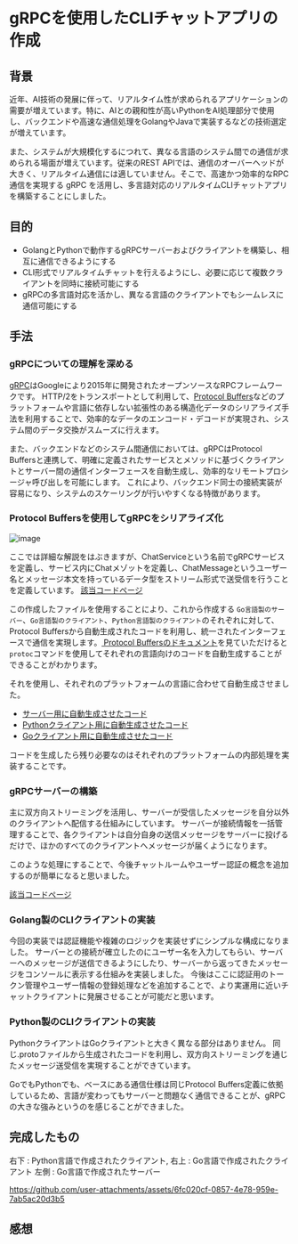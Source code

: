 # gRPCを使用したCLIチャットアプリの作成

## 背景
近年、AI技術の発展に伴って、リアルタイム性が求められるアプリケーションの需要が増えています。特に、AIとの親和性が高いPythonをAI処理部分で使用し、バックエンドや高速な通信処理をGolangやJavaで実装するなどの技術選定が増えています。

また、システムが大規模化するにつれて、異なる言語のシステム間での通信が求められる場面が増えています。従来のREST APIでは、通信のオーバーヘッドが大きく、リアルタイム通信には適していません。そこで、高速かつ効率的なRPC通信を実現する gRPC を活用し、多言語対応のリアルタイムCLIチャットアプリを構築することにしました。

## 目的
- GolangとPythonで動作するgRPCサーバーおよびクライアントを構築し、相互に通信できるようにする
- CLI形式でリアルタイムチャットを行えるようにし、必要に応じて複数クライアントを同時に接続可能にする
- gRPCの多言語対応を活かし、異なる言語のクライアントでもシームレスに通信可能にする

## 手法
### gRPCについての理解を深める
[gRPC](https://grpc.io/)はGoogleにより2015年に開発されたオープンソースなRPCフレームワークです。
HTTP/2をトランスポートとして利用して、[Protocol Buffers](https://protobuf.dev/)などのプラットフォームや言語に依存しない拡張性のある構造化データのシリアライズ手法を利用することで、効率的なデータのエンコード・デコードが実現され、システム間のデータ交換がスムーズに行えます。

また、バックエンドなどのシステム間通信においては、gRPCはProtocol Buffersと連携して、明確に定義されたサービスとメソッドに基づくクライアントとサーバー間の通信インターフェースを自動生成し、効率的なリモートプロシージャ呼び出しを可能にします。
これにより、バックエンド同士の接続実装が容易になり、システムのスケーリングが行いやすくなる特徴があります。

### Protocol Buffersを使用してgRPCをシリアライズ化
![image](https://github.com/user-attachments/assets/160cc4e7-dd7c-4310-bbf6-a3d074cbd618)

ここでは詳細な解説をはぶきますが、ChatServiceという名前でgRPCサービスを定義し、サービス内にChatメゾットを定義し、ChatMessageというユーザー名とメッセージ本文を持っているデータ型をストリーム形式で送受信を行うことを定義しています。
[該当コードページ](https://github.com/HEKUCHAN/grpc_simple_chat/blob/main/protos/chat.proto)

この作成したファイルを使用することにより、これから作成する `Go言語製のサーバー`、`Go言語製のクライアント`、`Python言語製のクライアント`のそれぞれに対して、Protocol Buffersから自動生成されたコードを利用し、統一されたインターフェースで通信を実現します。[
Protocol Buffersのドキュメント](https://protobuf.dev/reference/go/go-generated/)を見ていただけると`protoc`コマンドを使用してそれぞれの言語向けのコードを自動生成することができることがわかります。

それを使用し、それぞれのプラットフォームの言語に合わせて自動生成させました。
- [サーバー用に自動生成させたコード](https://github.com/HEKUCHAN/grpc_simple_chat/tree/main/apps/server/proto)
- [Pythonクライアント用に自動生成させたコード](https://github.com/HEKUCHAN/grpc_simple_chat/tree/main/apps/python_client/proto)
- [Goクライアント用に自動生成させたコード](https://github.com/HEKUCHAN/grpc_simple_chat/tree/main/apps/golang_client/proto)

コードを生成したら残り必要なのはそれぞれのプラットフォームの内部処理を実装することです。

### gRPCサーバーの構築
主に双方向ストリーミングを活用し、サーバーが受信したメッセージを自分以外のクライアントへ配信する仕組みにしています。
サーバーが接続情報を一括管理することで、各クライアントは自分自身の送信メッセージをサーバーに投げるだけで、ほかのすべてのクライアントへメッセージが届くようになります。

このような処理にすることで、今後チャットルームやユーザー認証の概念を追加するのが簡単になると思いました。

[該当コードページ](https://github.com/HEKUCHAN/grpc_simple_chat/tree/main/apps/server)

### Golang製のCLIクライアントの実装
今回の実装では認証機能や複雑のロジックを実装せずにシンプルな構成になりました。
サーバーとの接続が確立したのにユーザー名を入力してもらい、サーバーへのメッセージが送信できるようにしたり、サーバーから返ってきたメッセージをコンソールに表示する仕組みを実装しました。
今後はここに認証用のトークン管理やユーザー情報の登録処理などを追加することで、より実運用に近いチャットクライアントに発展させることが可能だと思います。

### Python製のCLIクライアントの実装
PythonクライアントはGoクライアントと大きく異なる部分はありません。
同じ.protoファイルから生成されたコードを利用し、双方向ストリーミングを通じたメッセージ送受信を実現することができています。

GoでもPythonでも、ベースにある通信仕様は同じProtocol Buffers定義に依拠しているため、言語が変わってもサーバーと問題なく通信できることが、gRPCの大きな強みというのを感じることができました。

## 完成したもの
右下 : Python言語で作成されたクライアント, 右上 : Go言語で作成されたクライアント
左側 : Go言語で作成されたサーバー

https://github.com/user-attachments/assets/6fc020cf-0857-4e78-959e-7ab5ac20d3b5

## 感想
